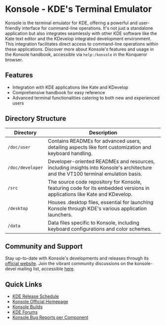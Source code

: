# Konsole - KDE's Terminal Emulator

Konsole is the terminal emulator for KDE, offering a powerful and user-friendly interface for command-line operations. It's not just a standalone application but also integrates seamlessly with other KDE software like the Kate text editor and the KDevelop integrated development environment. This integration facilitates direct access to command-line operations within these applications. Discover more about Konsole's features and usage in the Konsole handbook, accessible via `help:/konsole` in the Konqueror browser.

## Features
- Integration with KDE applications like Kate and KDevelop
- Comprehensive handbook for easy reference
- Advanced terminal functionalities catering to both new and experienced users

## Directory Structure

| Directory        | Description                                                                                                                           |
|------------------|---------------------------------------------------------------------------------------------------------------------------------------|
| `/doc/user`      | Contains READMEs for advanced users, detailing aspects like font customization and keyboard handling.                                 |
| `/doc/developer` | Developer-oriented READMEs and resources, including insights into Konsole's architecture and the VT100 terminal emulation basis.       |
| `/src`           | The source code repository for Konsole, featuring code for its embedded versions in applications like Kate and KDevelop.              |
| `/desktop`       | Houses .desktop files, essential for launching Konsole through KDE's various application launchers.                                   |
| `/data`          | Data files specific to Konsole, including keyboard configurations and color schemes.                                                  |

## Community and Support

Stay up-to-date with Konsole's developments and releases through its [official website](https://konsole.kde.org). Join the vibrant community discussions on the konsole-devel mailing list, accessible [here](https://mail.kde.org/mailman/listinfo/konsole-devel).

## Quick Links
- [KDE Release Schedule](https://community.kde.org/Schedules)
- [Konsole Official Homepage](https://konsole.kde.org)
- [Konsole Builds](https://invent.kde.org/utilities/konsole/-/pipelines)
- [KDE Forums](https://discuss.kde.org)
- [Konsole Bug Reports per Component](https://bugs.kde.org/describecomponents.cgi?product=konsole)
